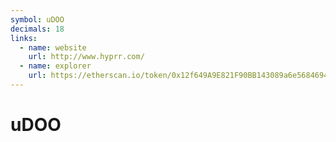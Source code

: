 ```yaml
---
symbol: uDOO
decimals: 18
links:
  - name: website
    url: http://www.hyprr.com/
  - name: explorer
    url: https://etherscan.io/token/0x12f649A9E821F90BB143089a6e56846945892ffB
---
```


# uDOO
